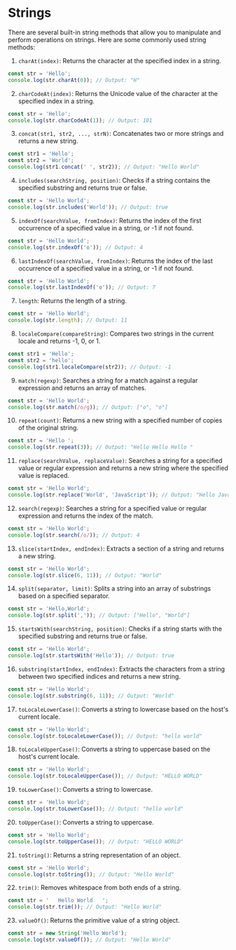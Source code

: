 # Strings

There are several built-in string methods that allow you to manipulate and perform operations on strings. Here are some commonly used string methods:

1. `charAt(index)`: Returns the character at the specified index in a string.
```javascript
const str = 'Hello';
console.log(str.charAt(0)); // Output: "H"
```

2. `charCodeAt(index)`: Returns the Unicode value of the character at the specified index in a string.
```javascript
const str = 'Hello';
console.log(str.charCodeAt(1)); // Output: 101
```

3. `concat(str1, str2, ..., strN)`: Concatenates two or more strings and returns a new string.
```javascript
const str1 = 'Hello';
const str2 = 'World';
console.log(str1.concat(' ', str2)); // Output: "Hello World"
```

4. `includes(searchString, position)`: Checks if a string contains the specified substring and returns true or false.
```javascript
const str = 'Hello World';
console.log(str.includes('World')); // Output: true
```

5. `indexOf(searchValue, fromIndex)`: Returns the index of the first occurrence of a specified value in a string, or -1 if not found.
```javascript
const str = 'Hello World';
console.log(str.indexOf('o')); // Output: 4
```

6. `lastIndexOf(searchValue, fromIndex)`: Returns the index of the last occurrence of a specified value in a string, or -1 if not found.
```javascript
const str = 'Hello World';
console.log(str.lastIndexOf('o')); // Output: 7
```

7. `length`: Returns the length of a string.
```javascript
const str = 'Hello World';
console.log(str.length); // Output: 11
```

8. `localeCompare(compareString)`: Compares two strings in the current locale and returns -1, 0, or 1.
```javascript
const str1 = 'Hello';
const str2 = 'hello';
console.log(str1.localeCompare(str2)); // Output: -1
```

9. `match(regexp)`: Searches a string for a match against a regular expression and returns an array of matches.
```javascript
const str = 'Hello World';
console.log(str.match(/o/g)); // Output: ["o", "o"]
```

10. `repeat(count)`: Returns a new string with a specified number of copies of the original string.
```javascript
const str = 'Hello ';
console.log(str.repeat(3)); // Output: "Hello Hello Hello "
```

11. `replace(searchValue, replaceValue)`: Searches a string for a specified value or regular expression and returns a new string where the specified value is replaced.
```javascript
const str = 'Hello World';
console.log(str.replace('World', 'JavaScript')); // Output: "Hello JavaScript"
```

12. `search(regexp)`: Searches a string for a specified value or regular expression and returns the index of the match.
```javascript
const str = 'Hello World';
console.log(str.search(/o/)); // Output: 4
```

13. `slice(startIndex, endIndex)`: Extracts a section of a string and returns a new string.
```javascript
const str = 'Hello World';
console.log(str.slice(6, 11)); // Output: "World"
```

14. `split(separator, limit)`: Splits a string into an array of substrings based on a specified separator.
```javascript
const str = 'Hello,World';
console.log(str.split(',')); // Output: ["Hello", "World"]
```

15. `startsWith(searchString, position)`: Checks if a string starts with the specified substring and returns true or false.
```javascript
const str = 'Hello World';
console.log(str.startsWith('Hello')); // Output: true
```

16. `substring(startIndex, endIndex)`: Extracts the characters from a string between two specified indices and returns a new string.
```javascript
const str = 'Hello World';
console.log(str.substring(6, 11)); // Output: "World"
```

17. `toLocaleLowerCase()`: Converts a string to lowercase based on the host's current locale.
```javascript
const str = 'Hello World';
console.log(str.toLocaleLowerCase()); // Output: "hello world"
```

18. `toLocaleUpperCase()`: Converts a string to uppercase based on the host's current locale.
```javascript
const str = 'Hello World';
console.log(str.toLocaleUpperCase()); // Output: "HELLO WORLD"
```

19. `toLowerCase()`: Converts a string to lowercase.
```javascript
const str = 'Hello World';
console.log(str.toLowerCase()); // Output: "hello world"
```

20. `toUpperCase()`: Converts a string to uppercase.
```javascript
const str = 'Hello World';
console.log(str.toUpperCase()); // Output: "HELLO WORLD"
```

21. `toString()`: Returns a string representation of an object.
```javascript
const str = 'Hello World';
console.log(str.toString()); // Output: "Hello World"
```

22. `trim()`: Removes whitespace from both ends of a string.
```javascript
const str = '   Hello World   ';
console.log(str.trim()); // Output: "Hello World"
```

23. `valueOf()`: Returns the primitive value of a string object.
```javascript
const str = new String('Hello World');
console.log(str.valueOf()); // Output: "Hello World"
```
